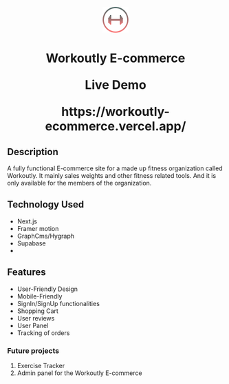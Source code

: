   <p align="center"><img src="https://github.com/Inosensey/workoutly-ecommerce/blob/main/public/img/Logo.png" alt="Workoutly Logo" /></p>
  <h1 align="center">Workoutly E-commerce<br> 
  <p align="center">Live Demo<br> <p>https://workoutly-ecommerce.vercel.app/</p></p>

## Description

A fully functional E-commerce site for a made up fitness organization called Workoutly. It mainly sales weights and other fitness related tools. And it is only available for the members of the organization.

## Technology Used

- Next.js
- Framer motion
- GraphCms/Hygraph
- Supabase
-

## Features

- User-Friendly Design
- Mobile-Friendly
- SignIn/SignUp functionalities
- Shopping Cart
- User reviews
- User Panel
- Tracking of orders

### Future projects

1. Exercise Tracker
2. Admin panel for the Workoutly E-commerce
